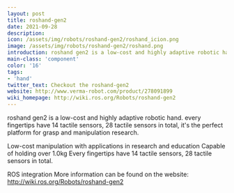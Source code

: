 ```yaml
---
layout: post
title: roshand-gen2
date: 2021-09-28
description:
icon: /assets/img/robots/roshand-gen2/roshand_icion.png
image: /assets/img/robots/roshand-gen2/roshand.png
introduction: roshand gen2 is a low-cost and highly adaptive robotic hand, every fingertips have 14 tactile sensors, 28 tactile sensors in total.
main-class: 'component'
color: '16'
tags:
- 'hand'
twitter_text: Checkout the roshand-gen2
website: http://www.verma-robot.com/product/278091899
wiki_homepage: http://wiki.ros.org/Robots/roshand-gen2
---
```


roshand gen2 is a low-cost and highly adaptive robotic hand. every fingertips have 14 tactile sensors, 28 tactile sensors in total, it's the perfect platform for grasp and manipulation research.

Low-cost manipulation with applications in research and education
Capable of holding over 1.0kg
Every fingertips have 14 tactile sensors, 28 tactile sensors in total.

ROS integration
More information can be found on the website: http://wiki.ros.org/Robots/roshand-gen2
